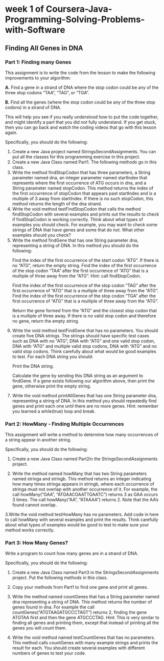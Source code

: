<h1>week 1 of Coursera-Java-Programming-Solving-Problems-with-Software</h1>

<h2>Finding All Genes in DNA</h2>

<h3>Part 1: Finding many Genes</h3>

This assignment is to write the code from the lesson to make the following improvements to your algorithm:
<p>
<b>A.</b> Find a gene in a strand of DNA where the stop codon could be any of the three stop codons “TAA”, “TAG”, or “TGA”.
</p><p>
<b>B.</b> Find all the genes (where the stop codon could be any of the three stop codons) in a strand of DNA.
</p><p>
This will help you see if you really understood how to put the code together, and might identify a part that you did not fully understand. If you get stuck, then you can go back and watch the coding videos that go with this lesson again.
</p><p>
Specifically, you should do the following:
<ol>
  <li>
Create a new Java project named StringsSecondAssignments. You can put all the classes for this programming exercise in this project.
  </li><li>
Create a new Java Class named Part1. The following methods go in this class.
  </li><li>
Write the method findStopCodon that has three parameters, a String parameter named dna, an integer parameter named startIndex that represents where the first occurrence of ATG occurs in dna, and a String parameter named stopCodon. This method returns the index of the first occurrence of stopCodon that appears past startIndex and is a multiple of 3 away from startIndex. If there is no such stopCodon, this method returns the length of the dna strand.
  </li><li>
Write the void method testFindStopCodon that calls the method findStopCodon with several examples and prints out the results to check if findStopCodon is working correctly. Think about what types of examples you should check. For example, you may want to check some strings of DNA that have genes and some that do not. What other examples should you check?
  </li><li>
Write the method findGene that has one String parameter dna, representing a string of DNA. In this method you should do the following:
<p>
Find the index of the first occurrence of the start codon “ATG”. If there is no “ATG”, return the empty string.
Find the index of the first occurrence of the stop codon “TAA” after the first occurrence of “ATG” that is a multiple of three away from the “ATG”. Hint: call findStopCodon.</p><p>
Find the index of the first occurrence of the stop codon “TAG” after the first occurrence of “ATG” that is a multiple of three away from the “ATG”. Find the index of the first occurrence of the stop codon “TGA” after the first occurrence of “ATG” that is a multiple of three away from the “ATG”.</p><p>
Return the gene formed from the “ATG” and the closest stop codon that is a multiple of three away. If there is no valid stop codon and therefore no gene, return the empty string.</p></li><li>
Write the void method testFindGene that has no parameters. You should create five DNA strings. The strings should have specific test cases such as DNA with no “ATG”, DNA with “ATG” and one valid stop codon, DNA with “ATG” and multiple valid stop codons, DNA with “ATG” and no valid stop codons. Think carefully about what would be good examples to test. For each DNA string you should:
  <p>
    Print the DNA string.</p><p>
Calculate the gene by sending this DNA string as an argument to findGene. If a gene exists following our algorithm above, then print the gene, otherwise print the empty string.</p></li><li>
Write the void method printAllGenes that has one String parameter dna, representing a string of DNA. In this method you should repeatedly find genes and print each one until there are no more genes. Hint: remember you learned a while(true) loop and break.
  </li></ol>
<h3>Part 2: HowMany - Finding Multiple Occurrences</h3>

This assignment will write a method to determine how many occurrences of a string appear in another string.

Specifically, you should do the following:

1. Create a new Java Class named Part2in the StringsSecondAssignments project.

2. Write the method named howMany that has two String parameters named stringa and stringb. This method returns an integer indicating how many times stringa appears in stringb, where each occurrence of stringa must not overlap with another occurrence of it. For example, the call howMany(“GAA”, “ATGAACGAATTGAATC”) returns 3 as GAA occurs 3 times. The call howMany(“AA”, “ATAAAA”) returns 2. Note that the AA’s found cannot overlap.

3.Write the void method testHowMany has no parameters. Add code in here to call howMany with several examples and print the results. Think carefully about what types of examples would be good to test to make sure your method works correctly.

<h3>Part 3: How Many Genes?</h3>

Write a program to count how many genes are in a strand of DNA.

Specifically, you should do the following:

1. Create a new Java Class named Part3 in the StringsSecondAssignments project. Put the following methods in this class.

2. Copy your methods from Part1 to find one gene and print all genes.

3. Write the method named countGenes that has a String parameter named dna representing a string of DNA. This method returns the number of genes found in dna. For example the call countGenes(“ATGTAAGATGCCCTAGT”) returns 2, finding the gene ATGTAA first and then the gene ATGCCCTAG. Hint: This is very similar to finding all genes and printing them, except that instead of printing all the genes you will count them.

4. Write the void method named testCountGenes that has no parameters. This method calls countGenes with many example strings and prints the result for each. You should create several examples with different numbers of genes to test your code.
